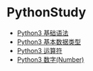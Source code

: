 # PythonStudy

* [Python3 基础语法](./Python3基础语法.md)
* [Python3 基本数据类型](./Python3基本数据类型.md)
* [Python3 运算符](./Python3运算符.md)
* [Python3 数字(Number)](./Python3数字(Number).md)














